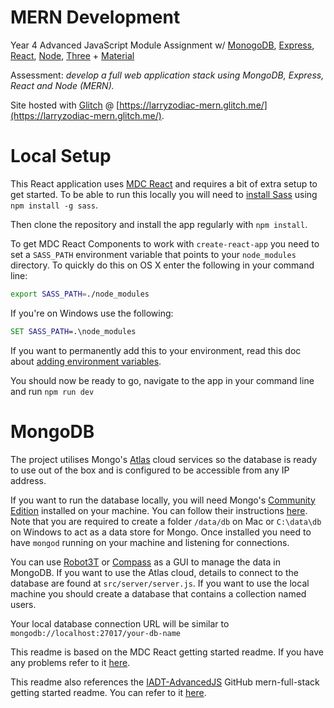 # MERN Development

Year 4 Advanced JavaScript Module Assignment w/ [MonogoDB](https://www.mongodb.com/), [Express](https://expressjs.com/), [React](https://reactjs.org/), [Node](https://nodejs.org/en/), [Three](https://threejs.org/) + [Material](https://material.io/)

Assessment: _develop a full web application stack using MongoDB, Express, React and Node (MERN)._

Site hosted with [Glitch](https://glitch.com/) @ [https://larryzodiac-mern.glitch.me/](https://larryzodiac-mern.glitch.me/).

# Local Setup

This React application uses [MDC React](https://github.com/material-components/material-components-web-react) and requires a bit of extra setup to get started. To be able to run this locally you will need to [install Sass](https://sass-lang.com/install) using `npm install -g sass`.

Then clone the repository and install the app regularly with `npm install`.

To get MDC React Components to work with `create-react-app` you need to set a `SASS_PATH` environment variable that points to your `node_modules` directory. To quickly do this on OS X enter the following in your command line:

```sh
export SASS_PATH=./node_modules
```

If you're on Windows use the following:

```bat
SET SASS_PATH=.\node_modules
```

If you want to permanently add this to your environment, read this doc about [adding environment variables](https://github.com/material-components/material-components-web-react/blob/master/docs/adding-env-variables.md).

You should now be ready to go, navigate to the app in your command line and run `npm run dev`

# MongoDB

The project utilises Mongo's [Atlas](https://www.mongodb.com/cloud/atlas) cloud services so the database is ready to use out of the box and is configured to be accessible from any IP address.

If you want to run the database locally, you will need Mongo's [Community Edition](https://docs.mongodb.com/manual/administration/install-community/) installed on your machine. You can follow their instructions [here](https://docs.mongodb.com/manual/installation/). Note that you are required to create a folder `/data/db` on Mac or `C:\data\db` on Windows to act as a data store for Mongo. Once installed you need to have `mongod` running on your machine and listening for connections.

You can use [Robot3T](https://robomongo.org/) or [Compass](https://www.mongodb.com/products/compass) as a GUI to manage the data in MongoDB. If you want to use the Atlas cloud, details to connect to the database are found at `src/server/server.js`. If you want to use the local machine you should create a database that contains a collection named users.

Your local database connection URL will be similar to `mongodb://localhost:27017/your-db-name`

This readme is based on the MDC React getting started readme. If you have any problems refer to it [here](https://github.com/material-components/material-components-web-react/blob/master/README.md).

This readme also references the [IADT-AdvancedJS](https://github.com/IADT-AdvancedJS) GitHub mern-full-stack getting started readme. You can refer to it [here](https://github.com/IADT-AdvancedJS/mern-full-stack).
